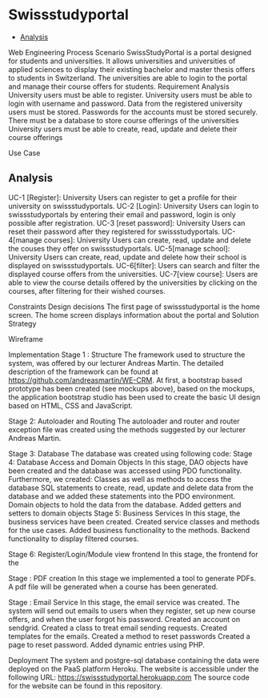 # Swissstudyportal

- [Analysis](#analysis)

Web Engineering Process 
Scenario
SwissStudyPortal is a portal designed for students and universities. It allows universities and universities of applied sciences to display their existing bachelor and master thesis offers to students in Switzerland. The universities are able to login to the portal and manage their course offers for students. 
Requirement Analysis
University users must be able to register.
University users must be able to login with username and password.
Data from the registered university users must be stored.
Passwords for the accounts must be stored securely.
There must be a database to store course offerings of the universities
University users must be able to create, read, update and delete their course offerings

Use Case
## Analysis

UC-1 [Register]: University Users can register to get a profile for their university on swissstudyportals.
UC-2 [Login]: University Users can login to swissstudyportals by entering their email and password, login is only possible after registration.
UC-3 [reset password]: University Users can reset their password after they registered for swissstudyportals.
UC-4[manage courses]: University Users can create, read, update and delete the couses they offer on swissstudyportals.
UC-5[manage school]: University Users can create, read, update and delete how their school is displayed on swissstudyportals. 
UC-6[filter]: Users can search and filter the displayed course offers from the universities.
UC-7[view course]: Users are able to view the course details offered by the universities by clicking on the courses, after filtering for their wished courses.

Constraints
Design decisions
The first page of swissstudyportal is the home screen. The home screen displays information about the portal and 
Solution Strategy

Wireframe
 
 
 
 

 

Implementation
Stage 1 : Structure
The framework used to structure the system, was offered by our lecturer Andreas Martin. The detailed description of the framework can be found at https://github.com/andreasmartin/WE-CRM.
At first, a bootstrap based prototype has been created (see mockups above), based on the mockups, the application bootstrap studio has been used to create the basic UI design based on HTML, CSS and JavaScript. 

Stage 2: Autoloader and Routing
The autoloader and router and router exception file was created using the methods suggested by our lecturer Andreas Martin.

Stage 3: Database
The database was created using following code: 
Stage 4: Database Access and Domain Objects
In this stage, DAO objects have been created and the database was accessed using PDO functionality. Furthermore, we created:
Classes as well as methods to access the database
SQL statements to create, read, update and delete data from the database and we added these statements into the PDO environment.
Domain objects to hold the data from the database.
Added getters and setters to domain objects
Stage 5: Business Services
In this stage, the business services have been created. 
Created service classes and methods for the use cases.
Added business functionality to the methods.
Backend functionality to display filtered courses. 

Stage 6: Register/Login/Module view frontend
In this stage, the frontend for the 

Stage : PDF creation
In this stage we implemented a tool to generate PDFs.
A pdf file will be generated when a course has been generated.

Stage : Email Service
In this stage, the email service was created. The system will send out emails to users when they register, set up new course offers, and when the user forgot his password. 
Created an account on sendgrid.
Created a class to treat email sending requests. 
Created templates for the emails.
Created a method to reset passwords
Created a page to reset password.
Added dynamic entries using PHP.

Deployment
The system and postgre-sql database containing the data were deployed on the PaaS platform Heroku. The website is accessible under the following URL:
https://swissstudyportal.herokuapp.com
The source code for the website can be found in this repository. 

